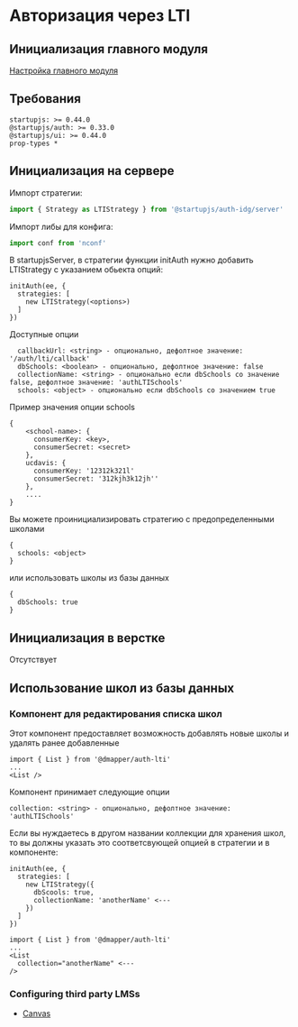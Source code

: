# Авторизация через LTI

## Инициализация главного модуля
[Настройка главного модуля](/docs/auth/main)

## Требования

```
startupjs: >= 0.44.0
@startupjs/auth: >= 0.33.0
@startupjs/ui: >= 0.44.0
prop-types *
```

## Инициализация на сервере
Импорт стратегии:
```js
import { Strategy as LTIStrategy } from '@startupjs/auth-idg/server'
```

Импорт либы для конфига:
```js
import conf from 'nconf'
````

В startupjsServer, в стратегии функции initAuth нужно добавить LTIStrategy с указанием обьекта опций:

```
initAuth(ee, {
  strategies: [
    new LTIStrategy(<options>)
  ]
})
```

Доступные опции

```
  callbackUrl: <string> - опционально, дефолтное значение: '/auth/lti/callback'
  dbSchools: <boolean> - опционально, дефолтное значение: false
  collectionName: <string> - опционально если dbSchools со значение false, дефолтное значение: 'authLTISchools'
  schools: <object> - опционально если dbSchools со значением true
```

Пример значения опции schools

```
{
    <school-name>: {
      consumerKey: <key>,
      consumerSecret: <secret>
    },
    ucdavis: {
      consumerKey: '12312k321l'
      consumerSecret: '312kjh3k12jh''
    },
    ....
}
```

Вы можете проинициализировать стратегию с предопределенными школами

```
{
  schools: <object>
}
```

или использовать школы из базы данных
```
{
  dbSchools: true
}
```

## Инициализация в верстке
Отсутствует

## Использование школ из базы данных 

### Компонент для редактирования списка школ

Этот компонент предоставляет возможность добавлять новые школы и удалять ранее добавленные

```
import { List } from '@dmapper/auth-lti'
...
<List />

```

Компонент принимает следующие опции

```
collection: <string> - опционально, дефолтное значение: 'authLTISchools'
```

Если вы нуждаетесь в другом названии коллекции для хранения школ, то вы должны указать это соответсвующей опцией в стратегии и в компоненте:
```
initAuth(ee, {
  strategies: [
    new LTIStrategy({
      dbScools: true,
      collectionName: 'anotherName' <---
    })
  ]
})
```

```
import { List } from '@dmapper/auth-lti'
...
<List 
  collection="anotherName" <---
/>

```

### Configuring third party LMSs

- [Canvas](https://docs.google.com/document/d/1ZbxnYOnnsIybzr2RXwenYi5f2QeXc35wrnclWAsBE3Y/edit?usp=sharing)




